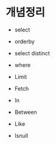 # 개념정리

* select

* orderby

* select distinct

* where

* Limit

* Fetch

* In

* Between

* Like

* Isnull

